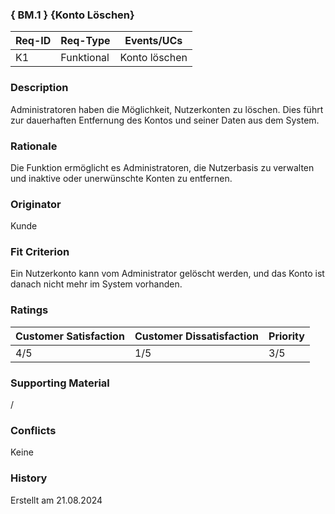 ### { BM.1 } {Konto Löschen}

| Req-ID | Req-Type | Events/UCs |
|--------|----------|------------|
| K1     | Funktional | Konto löschen |

### Description
Administratoren haben die Möglichkeit, Nutzerkonten zu löschen. Dies führt zur dauerhaften Entfernung des Kontos und seiner Daten aus dem System.

### Rationale
Die Funktion ermöglicht es Administratoren, die Nutzerbasis zu verwalten und inaktive oder unerwünschte Konten zu entfernen.

### Originator
Kunde

### Fit Criterion
Ein Nutzerkonto kann vom Administrator gelöscht werden, und das Konto ist danach nicht mehr im System vorhanden.

### Ratings
| Customer Satisfaction | Customer Dissatisfaction | Priority |
|----------------------|--------------------------|----------|
| 4/5                  | 1/5                      | 3/5      |

### Supporting Material
/

### Conflicts
Keine

### History
Erstellt am 21.08.2024
